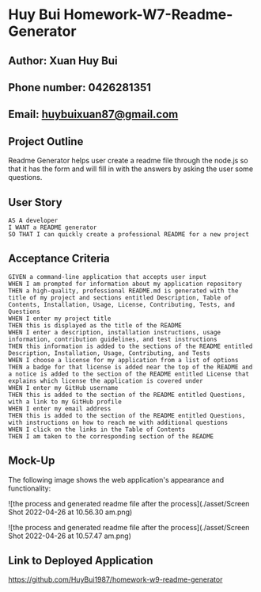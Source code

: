 # Huy Bui Homework-W7-Readme-Generator

## Author: Xuan Huy Bui
## Phone number: 0426281351
## Email: huybuixuan87@gmail.com

## Project Outline

Readme Generator helps user create a readme file through the node.js so that it has the form and will fill in with the answers by asking the user some questions.

## User Story

```
AS A developer
I WANT a README generator
SO THAT I can quickly create a professional README for a new project
```

## Acceptance Criteria

```
GIVEN a command-line application that accepts user input
WHEN I am prompted for information about my application repository
THEN a high-quality, professional README.md is generated with the title of my project and sections entitled Description, Table of Contents, Installation, Usage, License, Contributing, Tests, and Questions
WHEN I enter my project title
THEN this is displayed as the title of the README
WHEN I enter a description, installation instructions, usage information, contribution guidelines, and test instructions
THEN this information is added to the sections of the README entitled Description, Installation, Usage, Contributing, and Tests
WHEN I choose a license for my application from a list of options
THEN a badge for that license is added near the top of the README and a notice is added to the section of the README entitled License that explains which license the application is covered under
WHEN I enter my GitHub username
THEN this is added to the section of the README entitled Questions, with a link to my GitHub profile
WHEN I enter my email address
THEN this is added to the section of the README entitled Questions, with instructions on how to reach me with additional questions
WHEN I click on the links in the Table of Contents
THEN I am taken to the corresponding section of the README

```

## Mock-Up

The following image shows the web application's appearance and functionality:

![the process and generated readme file after the process](./asset/Screen Shot 2022-04-26 at 10.56.30 am.png)


![the process and generated readme file after the process](./asset/Screen Shot 2022-04-26 at 10.57.47 am.png)

## Link to Deployed Application

https://github.com/HuyBui1987/homework-w9-readme-generator


